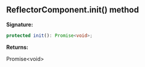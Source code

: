 
## ReflectorComponent.init() method

**Signature:**

```typescript
protected init(): Promise<void>;
```
**Returns:**

Promise&lt;void&gt;

